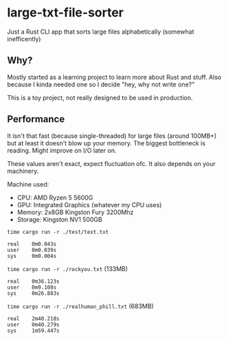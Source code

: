 # large-txt-file-sorter
Just a Rust CLI app that sorts large files alphabetically (somewhat inefficently)

## Why?
Mostly started as a learning project to learn more about Rust and stuff. Also because
I kinda needed one so I decide "hey, why not write one?"

This is a toy project, not really designed to be used in production.

## Performance
It isn't that fast (because single-threaded) for large files (around 100MB+) 
but at least it doesn't blow up your memory. The biggest bottleneck is reading. Might improve on I/O later on.


These values aren't exact, expect fluctuation ofc. It also depends on your machinery.

Machine used:
- CPU: AMD Ryzen 5 5600G
- GPU: Integrated Graphics (whatever my CPU uses)
- Memory: 2x8GB Kingston Fury 3200Mhz
- Storage: Kingston NV1 500GB

`time cargo run -r ./test/text.txt`
```
real    0m0.043s
user    0m0.039s
sys     0m0.004s
```

`time cargo run -r ./rockyou.txt` (133MB)
```
real	0m36.123s
user	0m9.108s
sys	    0m26.883s
```

`time cargo run -r ./realhuman_phill.txt` (683MB)
```
real	2m40.218s
user	0m40.279s
sys	    1m59.447s
```